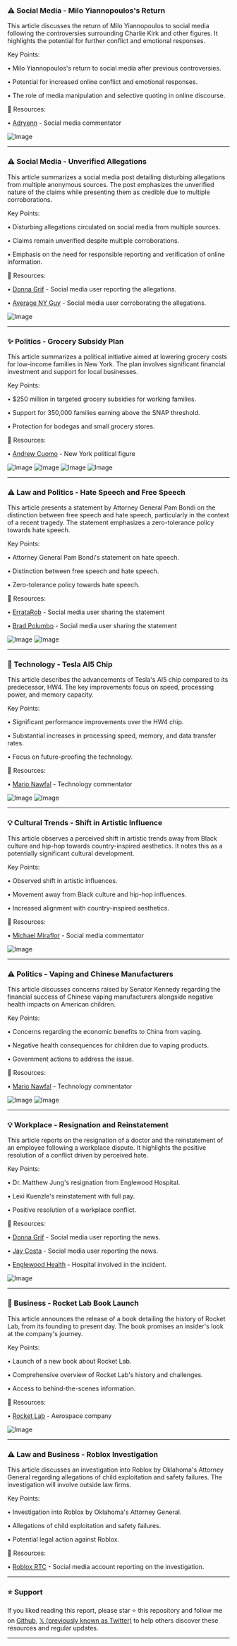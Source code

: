 ### ⚠️ Social Media - Milo Yiannopoulos's Return

This article discusses the return of Milo Yiannopoulos to social media following the controversies surrounding Charlie Kirk and other figures.  It highlights the potential for further conflict and emotional responses.


Key Points:

• Milo Yiannopoulos's return to social media after previous controversies.


•  Potential for increased online conflict and emotional responses.


•  The role of media manipulation and selective quoting in online discourse.



🔗 Resources:

• [Adryenn](https://x.com/adryenn) - Social media commentator


![Image](https://pbs.twimg.com/amplify_video_thumb/1967739651814195200/img/m39v1tW9fwFUcTiG.jpg)


---

### ⚠️ Social Media - Unverified Allegations

This article summarizes a social media post detailing disturbing allegations from multiple anonymous sources.  The post emphasizes the unverified nature of the claims while presenting them as credible due to multiple corroborations.


Key Points:

•  Disturbing allegations circulated on social media from multiple sources.


•  Claims remain unverified despite multiple corroborations.


•  Emphasis on the need for responsible reporting and verification of online information.



🔗 Resources:

• [Donna Grif](https://x.com/Donna_Grif) - Social media user reporting the allegations.


• [Average NY Guy](https://x.com/Average_NY_Guy) - Social media user corroborating the allegations.


![Image](https://pbs.twimg.com/amplify_video_thumb/1967779904134467974/img/m39v1tW9fwFUcTiG.jpg)



---

### ✨ Politics - Grocery Subsidy Plan

This article summarizes a political initiative aimed at lowering grocery costs for low-income families in New York.  The plan involves significant financial investment and support for local businesses.


Key Points:

• $250 million in targeted grocery subsidies for working families.


•  Support for 350,000 families earning above the SNAP threshold.


•  Protection for bodegas and small grocery stores.



🔗 Resources:

• [Andrew Cuomo](https://x.com/andrewcuomo) -  New York political figure


![Image](https://pbs.twimg.com/media/G07ZB0qXIAA4hhr?format=jpg&name=360x360)
![Image](https://pbs.twimg.com/media/G07ZB0lWgAAzfpd?format=jpg&name=360x360)
![Image](https://pbs.twimg.com/media/G07ZB0wWcAA3QTm?format=jpg&name=360x360)
![Image](https://pbs.twimg.com/media/G07ZB0oXsAA-fVV?format=jpg&name=360x360)



---

### ⚠️  Law and Politics - Hate Speech and Free Speech

This article presents a statement by Attorney General Pam Bondi on the distinction between free speech and hate speech, particularly in the context of a recent tragedy.  The statement emphasizes a zero-tolerance policy towards hate speech.


Key Points:

•  Attorney General Pam Bondi's statement on hate speech.


•  Distinction between free speech and hate speech.


•  Zero-tolerance policy towards hate speech.



🔗 Resources:

• [ErrataRob](https://x.com/ErrataRob) - Social media user sharing the statement


• [Brad Polumbo](https://x.com/brad_polumbo) -  Social media user sharing the statement


![Image](https://pbs.twimg.com/media/G07ofPSXgAAvaJA?format=jpg&name=small)
![Image](https://pbs.twimg.com/amplify_video_thumb/1967754151389020160/img/hO_mjB7ElpLtkf5i?format=jpg&name=240x240)



---

### 🤖 Technology - Tesla AI5 Chip

This article describes the advancements of Tesla's AI5 chip compared to its predecessor, HW4.  The key improvements focus on speed, processing power, and memory capacity.


Key Points:

•  Significant performance improvements over the HW4 chip.


•  Substantial increases in processing speed, memory, and data transfer rates.


•  Focus on future-proofing the technology.



🔗 Resources:

• [Mario Nawfal](https://x.com/MarioNawfal) - Technology commentator


![Image](https://pbs.twimg.com/amplify_video_thumb/1967781605428051968/img/9VPVpAFWkOQVpBgQ.jpg)
![Image](https://pbs.twimg.com/amplify_video_thumb/1965604998097547264/img/-UH8MaXfygKJEPOz?format=jpg&name=240x240)



---

### 💡 Cultural Trends - Shift in Artistic Influence

This article observes a perceived shift in artistic trends away from Black culture and hip-hop towards country-inspired aesthetics.  It notes this as a potentially significant cultural development.


Key Points:

•  Observed shift in artistic influences.


•  Movement away from Black culture and hip-hop influences.


•  Increased alignment with country-inspired aesthetics.



🔗 Resources:

• [Michael Miraflor](https://x.com/michaelmiraflor) -  Social media commentator


![Image](https://pbs.twimg.com/amplify_video_thumb/1962586130689245184/img/WBdyov1hj6V1jl8v.jpg)


---

### ⚠️ Politics - Vaping and Chinese Manufacturers

This article discusses concerns raised by Senator Kennedy regarding the financial success of Chinese vaping manufacturers alongside negative health impacts on American children.


Key Points:

•  Concerns regarding the economic benefits to China from vaping.


•  Negative health consequences for children due to vaping products.


•  Government actions to address the issue.



🔗 Resources:

• [Mario Nawfal](https://x.com/MarioNawfal) - Technology commentator


![Image](https://pbs.twimg.com/amplify_video_thumb/1967735007352389632/img/G5fbrzAePPE3pNgl.jpg)
![Image](https://pbs.twimg.com/media/GwdJGriXYAA1YQn?format=jpg&name=240x240)


---

### 💡 Workplace - Resignation and Reinstatement

This article reports on the resignation of a doctor and the reinstatement of an employee following a workplace dispute.  It highlights the positive resolution of a conflict driven by perceived hate.


Key Points:

•  Dr. Matthew Jung's resignation from Englewood Hospital.


•  Lexi Kuenzle's reinstatement with full pay.


•  Positive resolution of a workplace conflict.



🔗 Resources:

• [Donna Grif](https://x.com/Donna_Grif) - Social media user reporting the news.


• [Jay Costa](https://x.com/JayCostaUSA) - Social media user reporting the news.


• [Englewood Health](https://x.com/EnglewoodHealth) - Hospital involved in the incident.


![Image](https://pbs.twimg.com/media/G057BLhWAAA7S6E?format=jpg&name=small)


---

### 🚀 Business - Rocket Lab Book Launch

This article announces the release of a book detailing the history of Rocket Lab, from its founding to present day.  The book promises an insider's look at the company's journey.


Key Points:

•  Launch of a new book about Rocket Lab.


•  Comprehensive overview of Rocket Lab's history and challenges.


•  Access to behind-the-scenes information.


🔗 Resources:

• [Rocket Lab](https://x.com/RocketLab) - Aerospace company


![Image](https://pbs.twimg.com/amplify_video_thumb/1967772894676811776/img/MujH6q6iSg64cJbL.jpg)


---

### ⚠️ Law and Business - Roblox Investigation

This article discusses an investigation into Roblox by Oklahoma's Attorney General regarding allegations of child exploitation and safety failures.  The investigation will involve outside law firms.


Key Points:

•  Investigation into Roblox by Oklahoma's Attorney General.


•  Allegations of child exploitation and safety failures.


•  Potential legal action against Roblox.



🔗 Resources:

• [Roblox RTC](https://x.com/Roblox_RTC) -  Social media account reporting on the investigation.


---

### ⭐️ Support

If you liked reading this report, please star ⭐️ this repository and follow me on [Github](https://github.com/Drix10), [𝕏 (previously known as Twitter)](https://x.com/DRIX_10_) to help others discover these resources and regular updates.

---